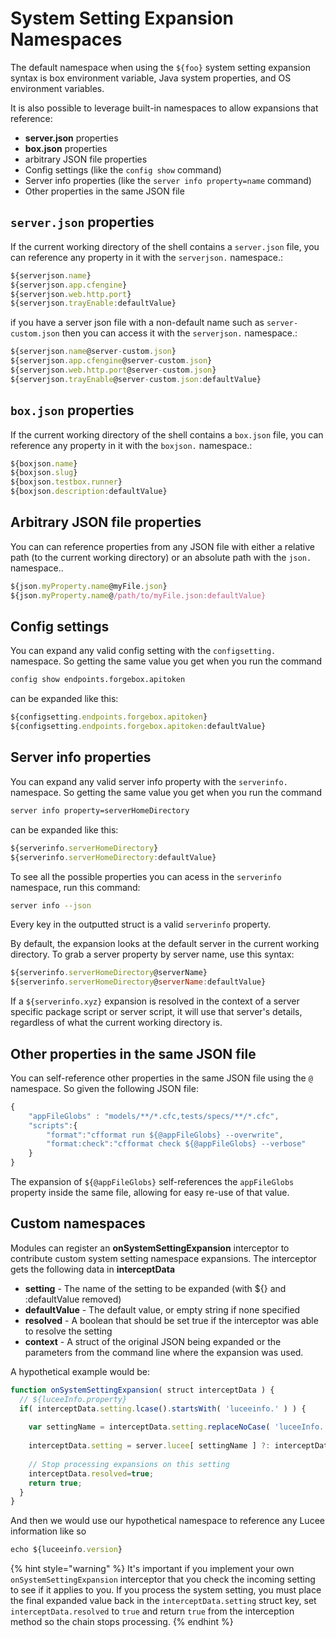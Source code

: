 # System Setting Expansion Namespaces

The default namespace when using the `${foo}` system setting expansion syntax is box environment variable, Java system properties, and OS environment variables.

It is also possible to leverage built-in namespaces to allow expansions that reference:

* **server.json** properties
* **box.json** properties
* arbitrary JSON file properties
* Config settings (like the `config show` command)
* Server info properties (like the `server info property=name` command)
* Other properties in the same JSON file

## `server.json` properties

If the current working directory of the shell contains a `server.json` file, you can reference any property in it with the `serverjson.` namespace.:

```javascript
${serverjson.name}
${serverjson.app.cfengine}
${serverjson.web.http.port}
${serverjson.trayEnable:defaultValue}
```

if you have a server json file with a non-default name such as `server-custom.json` then you can access it with the `serverjson.` namespace.:

```javascript
${serverjson.name@server-custom.json}
${serverjson.app.cfengine@server-custom.json}
${serverjson.web.http.port@server-custom.json}
${serverjson.trayEnable@server-custom.json:defaultValue}
```

## `box.json` properties

If the current working directory of the shell contains a `box.json` file, you can reference any property in it with the `boxjson.` namespace.:

```javascript
${boxjson.name}
${boxjson.slug}
${boxjson.testbox.runner}
${boxjson.description:defaultValue}
```

## Arbitrary JSON file properties

You can can reference properties from any JSON file with either a relative path (to the current working directory) or an absolute path with the `json.` namespace..

```javascript
${json.myProperty.name@myFile.json}
${json.myProperty.name@/path/to/myFile.json:defaultValue}
```

## Config settings

You can expand any valid config setting with the `configsetting.` namespace. So getting the same value you get when you run the command

```bash
config show endpoints.forgebox.apitoken
```

can be expanded like this:

```javascript
${configsetting.endpoints.forgebox.apitoken}
${configsetting.endpoints.forgebox.apitoken:defaultValue}
```

## Server info properties

You can expand any valid server info property with the `serverinfo.` namespace. So getting the same value you get when you run the command

```bash
server info property=serverHomeDirectory
```

can be expanded like this:

```javascript
${serverinfo.serverHomeDirectory}
${serverinfo.serverHomeDirectory:defaultValue}
```

To see all the possible properties you can acess in the `serverinfo` namespace, run this command:

```bash
server info --json
```

Every key in the outputted struct is a valid `serverinfo` property.

By default, the expansion looks at the default server in the current working directory. To grab a server property by server name, use this syntax:

```javascript
${serverinfo.serverHomeDirectory@serverName}
${serverinfo.serverHomeDirectory@serverName:defaultValue}
```

If a `${serverinfo.xyz}` expansion is resolved in the context of a server specific package script or server script, it will use that server's details, regardless of what the current working directory is.

## Other properties in the same JSON file

You can self-reference other properties in the same JSON file using the `@` namespace. So given the following JSON file:

```javascript
{
    "appFileGlobs" : "models/**/*.cfc,tests/specs/**/*.cfc",
    "scripts":{
        "format":"cfformat run ${@appFileGlobs} --overwrite",
        "format:check":"cfformat check ${@appFileGlobs} --verbose"
    }
}
```

The expansion of `${@appFileGlobs}` self-references the `appFileGlobs` property inside the same file, allowing for easy re-use of that value.

## Custom namespaces

Modules can register an **onSystemSettingExpansion** interceptor to contribute custom system setting namespace expansions. The interceptor gets the following data in **interceptData**

* **setting** - The name of the setting to be expanded (with ${} and :defaultValue removed)
* **defaultValue** - The default value, or empty string if none specified
* **resolved** - A boolean that should be set true if the interceptor was able to resolve the setting
* **context** - A struct of the original JSON being expanded or the parameters from the command line where the expansion was used.

A hypothetical example would be:

```javascript
function onSystemSettingExpansion( struct interceptData ) {	
  // ${luceeInfo.property}
  if( interceptData.setting.lcase().startsWith( 'luceeinfo.' ) ) {
		
    var settingName = interceptData.setting.replaceNoCase( 'luceeInfo.', '', 'one' );
				
    interceptData.setting = server.lucee[ settingName ] ?: interceptData.defaultValue;
		
    // Stop processing expansions on this setting
    interceptData.resolved=true;
    return true;
  }	
}
```

And then we would use our hypothetical namespace to reference any Lucee information like so

```javascript
echo ${luceeinfo.version}
```

{% hint style="warning" %}
It's important if you implement your own `onSystemSettingExpansion` interceptor that you check the incoming setting to see if it applies to you. If you process the system setting, you must place the final expanded value back in the `interceptData.setting` struct key, set `interceptData.resolved` to `true` and return `true` from the interception method so the chain stops processing.
{% endhint %}
